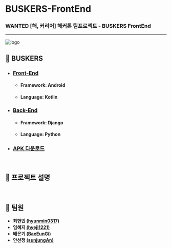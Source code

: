 # BUSKERS-FrontEnd

### WANTED [해, 커리어] 해커톤 팀프로젝트 - BUSKERS FrontEnd

---

![logo](https://github.com/hyunmin0317/BUSKERS-FrontEnd/blob/master/github/logo.jpg?raw=true)

## :musical_note: ​BUSKERS

* ### [Front-End](https://github.com/hyunmin0317/BUSKERS-FrontEnd)
  * #### Framework: Android

  * #### Language: Kotlin

* ### [Back-End](https://github.com/hyunmin0317/BUSKERS-BackEnd)

  * #### Framework: Django

  * #### Language: Python

* ### [APK 다운로드](https://github.com/hyunmin0317/BUSKERS-FrontEnd/blob/master/github/BUSKERS.apk?raw=true)

<br>

## :musical_note: ​프로젝트 설명

<br>

## :musical_note: ​팀원

* **최현민 [(hyunmin0317)](https://github.com/hyunmin0317?tab=repositories)**
* **임혜지 [(hyeji1221)](https://github.com/hyeji1221)**
* **배은기 [(BaeEunGi)](https://github.com/BaeEunGi)**
* **안선정 [(sunjungAn)](https://github.com/sunjungAn)**
